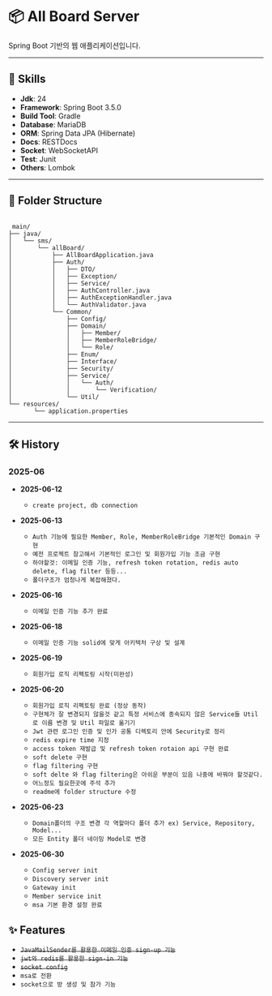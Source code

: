 # 📦 All Board Server

Spring Boot 기반의 웹 애플리케이션입니다.

---

## 🔧 Skills

- **Jdk**: 24
- **Framework**: Spring Boot 3.5.0
- **Build Tool**: Gradle
- **Database**: MariaDB
- **ORM**: Spring Data JPA (Hibernate)
- **Docs**: RESTDocs
- **Socket**: WebSocketAPI
- **Test**: Junit
- **Others**: Lombok 

---

## 📁 Folder Structure
```

 main/
├── java/
│   └── sms/
│       └── allBoard/
│           ├── AllBoardApplication.java
│           ├── Auth/
│           │   ├── DTO/
│           │   ├── Exception/
│           │   ├── Service/
│           │   ├── AuthController.java
│           │   ├── AuthExceptionHandler.java
│           │   └── AuthValidator.java
│           └── Common/
│               ├── Config/
│               ├── Domain/
│               │   ├── Member/
│               │   ├── MemberRoleBridge/
│               │   └── Role/
│               ├── Enum/
│               ├── Interface/
│               ├── Security/
│               ├── Service/
│               │   └── Auth/
│               │       └── Verification/
│               └── Util/
└── resources/
       └── application.properties
```

---

## 🛠️ History

### 2025-06
- **2025-06-12**
  - `create project, db connection`

- **2025-06-13**
  - `Auth 기능에 필요한 Member, Role, MemberRoleBridge 기본적인 Domain 구현`
  - `예전 프로젝트 참고해서 기본적인 로그인 및 회원가입 기능 조금 구현`
  - `하야할것: 이메일 인증 기능, refresh token rotation, redis auto delete, flag filter 등등...`
  - `폴더구조가 엄청나게 복잡해졌다.`
  
- **2025-06-16**
  - `이메일 인증 기능 추가 완료`
  
- **2025-06-18**
  - `이메일 인증 기능 solid에 맞게 아키텍처 구상 및 설계`
  
- **2025-06-19**
  - `회원가입 로직 리펙토링 시작(미완성)`
  
- **2025-06-20**
  - `회원가입 로직 리펙토링 완료 (정상 동작)`
  - `구현체가 잘 변경되지 않을것 같고 특정 서비스에 종속되지 않은 Service들 Util로 이름 변경 및 Util 파일로 옮기기`
  - `Jwt 관련 로그인 인증 및 인가 공통 디렉토리 안에 Security로 정리`
  - `redis expire time 지정`
  - `access token 재발급 및 refresh token rotaion api 구현 완료`
  - `soft delete 구현`
  - `flag filtering 구현`
  - `soft delte 와 flag filtering은 아쉬운 부분이 있음 나중에 바꿔야 할것같다.`
  - `어느정도 필요한곳에 주석 추가`
  - `readme에 folder structure 수정`

- **2025-06-23**
  - `Domain폴더의 구조 변경 각 역할마다 폴더 추가 ex) Service, Repository, Model...`
  - `모든 Entity 폴더 네이밍 Model로 변경 `

- **2025-06-30**
  - `Config server init`
  - `Discovery server init`
  - `Gateway init`
  - `Member service init`
  - `msa 기본 환경 설정 완료`

## ✨ Features

- ~~`JavaMailSender를 활용한 이메일 인증 sign-up 기능`~~
- ~~`jwt와 redis를 활용한 sign-in 기능`~~
- ~~`socket config`~~
- `msa로 전환`
- `socket으로 방 생성 및 참가 기능`